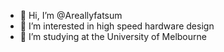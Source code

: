 - 👋 Hi, I’m @Areallyfatsum
- 👀 I’m interested in high speed hardware design
- 🌱 I’m studying at the University of Melbourne
